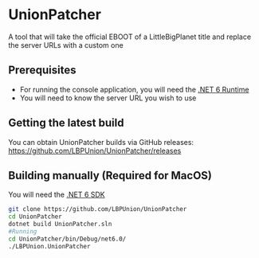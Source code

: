 # UnionPatcher

A tool that will take the official EBOOT of a LittleBigPlanet title and replace the server URLs with a custom one

## Prerequisites
* For running the console application, you will need the [.NET 6 Runtime](https://dotnet.microsoft.com/en-us/download/dotnet/6.0/runtime?utm_source=getdotnetcore&utm_medium=referral)
* You will need to know the server URL you wish to use

## Getting the latest build
You can obtain UnionPatcher builds via GitHub releases: https://github.com/LBPUnion/UnionPatcher/releases

## Building manually (Required for MacOS)
You will need the [.NET 6 SDK](https://dotnet.microsoft.com/en-us/download/dotnet/6.0)

```bash
git clone https://github.com/LBPUnion/UnionPatcher
cd UnionPatcher
dotnet build UnionPatcher.sln
#Running
cd UnionPatcher/bin/Debug/net6.0/
./LBPUnion.UnionPatcher
```
